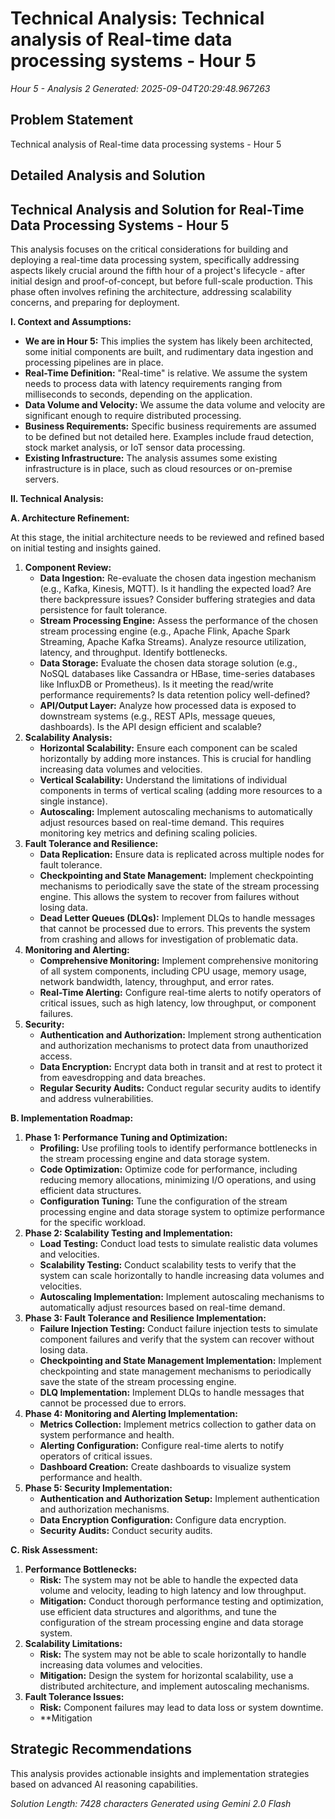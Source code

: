 # Technical Analysis: Technical analysis of Real-time data processing systems - Hour 5
*Hour 5 - Analysis 2*
*Generated: 2025-09-04T20:29:48.967263*

## Problem Statement
Technical analysis of Real-time data processing systems - Hour 5

## Detailed Analysis and Solution
## Technical Analysis and Solution for Real-Time Data Processing Systems - Hour 5

This analysis focuses on the critical considerations for building and deploying a real-time data processing system, specifically addressing aspects likely crucial around the fifth hour of a project's lifecycle - after initial design and proof-of-concept, but before full-scale production. This phase often involves refining the architecture, addressing scalability concerns, and preparing for deployment.

**I. Context and Assumptions:**

*   **We are in Hour 5:** This implies the system has likely been architected, some initial components are built, and rudimentary data ingestion and processing pipelines are in place.
*   **Real-Time Definition:**  "Real-time" is relative. We assume the system needs to process data with latency requirements ranging from milliseconds to seconds, depending on the application.
*   **Data Volume and Velocity:** We assume the data volume and velocity are significant enough to require distributed processing.
*   **Business Requirements:**  Specific business requirements are assumed to be defined but not detailed here.  Examples include fraud detection, stock market analysis, or IoT sensor data processing.
*   **Existing Infrastructure:**  The analysis assumes some existing infrastructure is in place, such as cloud resources or on-premise servers.

**II. Technical Analysis:**

**A. Architecture Refinement:**

At this stage, the initial architecture needs to be reviewed and refined based on initial testing and insights gained.

1.  **Component Review:**
    *   **Data Ingestion:**  Re-evaluate the chosen data ingestion mechanism (e.g., Kafka, Kinesis, MQTT). Is it handling the expected load?  Are there backpressure issues?  Consider buffering strategies and data persistence for fault tolerance.
    *   **Stream Processing Engine:**  Assess the performance of the chosen stream processing engine (e.g., Apache Flink, Apache Spark Streaming, Apache Kafka Streams).  Analyze resource utilization, latency, and throughput.  Identify bottlenecks.
    *   **Data Storage:**  Evaluate the chosen data storage solution (e.g., NoSQL databases like Cassandra or HBase, time-series databases like InfluxDB or Prometheus).  Is it meeting the read/write performance requirements?  Is data retention policy well-defined?
    *   **API/Output Layer:**  Analyze how processed data is exposed to downstream systems (e.g., REST APIs, message queues, dashboards).  Is the API design efficient and scalable?
2.  **Scalability Analysis:**
    *   **Horizontal Scalability:**  Ensure each component can be scaled horizontally by adding more instances.  This is crucial for handling increasing data volumes and velocities.
    *   **Vertical Scalability:**  Understand the limitations of individual components in terms of vertical scaling (adding more resources to a single instance).
    *   **Autoscaling:**  Implement autoscaling mechanisms to automatically adjust resources based on real-time demand.  This requires monitoring key metrics and defining scaling policies.
3.  **Fault Tolerance and Resilience:**
    *   **Data Replication:**  Ensure data is replicated across multiple nodes for fault tolerance.
    *   **Checkpointing and State Management:**  Implement checkpointing mechanisms to periodically save the state of the stream processing engine.  This allows the system to recover from failures without losing data.
    *   **Dead Letter Queues (DLQs):**  Implement DLQs to handle messages that cannot be processed due to errors.  This prevents the system from crashing and allows for investigation of problematic data.
4.  **Monitoring and Alerting:**
    *   **Comprehensive Monitoring:**  Implement comprehensive monitoring of all system components, including CPU usage, memory usage, network bandwidth, latency, throughput, and error rates.
    *   **Real-Time Alerting:**  Configure real-time alerts to notify operators of critical issues, such as high latency, low throughput, or component failures.
5.  **Security:**
    *   **Authentication and Authorization:** Implement strong authentication and authorization mechanisms to protect data from unauthorized access.
    *   **Data Encryption:** Encrypt data both in transit and at rest to protect it from eavesdropping and data breaches.
    *   **Regular Security Audits:** Conduct regular security audits to identify and address vulnerabilities.

**B. Implementation Roadmap:**

1.  **Phase 1: Performance Tuning and Optimization:**
    *   **Profiling:**  Use profiling tools to identify performance bottlenecks in the stream processing engine and data storage system.
    *   **Code Optimization:**  Optimize code for performance, including reducing memory allocations, minimizing I/O operations, and using efficient data structures.
    *   **Configuration Tuning:**  Tune the configuration of the stream processing engine and data storage system to optimize performance for the specific workload.
2.  **Phase 2: Scalability Testing and Implementation:**
    *   **Load Testing:**  Conduct load tests to simulate realistic data volumes and velocities.
    *   **Scalability Testing:**  Conduct scalability tests to verify that the system can scale horizontally to handle increasing data volumes and velocities.
    *   **Autoscaling Implementation:**  Implement autoscaling mechanisms to automatically adjust resources based on real-time demand.
3.  **Phase 3: Fault Tolerance and Resilience Implementation:**
    *   **Failure Injection Testing:**  Conduct failure injection tests to simulate component failures and verify that the system can recover without losing data.
    *   **Checkpointing and State Management Implementation:**  Implement checkpointing and state management mechanisms to periodically save the state of the stream processing engine.
    *   **DLQ Implementation:**  Implement DLQs to handle messages that cannot be processed due to errors.
4.  **Phase 4: Monitoring and Alerting Implementation:**
    *   **Metrics Collection:**  Implement metrics collection to gather data on system performance and health.
    *   **Alerting Configuration:**  Configure real-time alerts to notify operators of critical issues.
    *   **Dashboard Creation:**  Create dashboards to visualize system performance and health.
5.  **Phase 5: Security Implementation:**
    *   **Authentication and Authorization Setup:**  Implement authentication and authorization mechanisms.
    *   **Data Encryption Configuration:** Configure data encryption.
    *   **Security Audits:** Conduct security audits.

**C. Risk Assessment:**

1.  **Performance Bottlenecks:**
    *   **Risk:**  The system may not be able to handle the expected data volume and velocity, leading to high latency and low throughput.
    *   **Mitigation:**  Conduct thorough performance testing and optimization, use efficient data structures and algorithms, and tune the configuration of the stream processing engine and data storage system.
2.  **Scalability Limitations:**
    *   **Risk:**  The system may not be able to scale horizontally to handle increasing data volumes and velocities.
    *   **Mitigation:**  Design the system for horizontal scalability, use a distributed architecture, and implement autoscaling mechanisms.
3.  **Fault Tolerance Issues:**
    *   **Risk:**  Component failures may lead to data loss or system downtime.
    *   **Mitigation

## Strategic Recommendations
This analysis provides actionable insights and implementation strategies
based on advanced AI reasoning capabilities.

*Solution Length: 7428 characters*
*Generated using Gemini 2.0 Flash*
